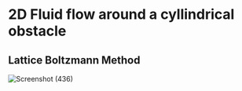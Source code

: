 # 2D Fluid flow around a cyllindrical obstacle
## Lattice Boltzmann Method

![Screenshot (436)](https://user-images.githubusercontent.com/86224563/196475476-bec045c9-8555-4a8c-92ba-65865312b921.png)
